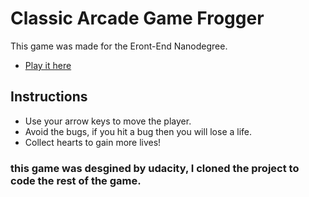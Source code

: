 # Classic Arcade Game Frogger
This game was made for the Eront-End Nanodegree.

- [Play it here](https://safanajeaid.github.io/fend-arcade-game-frogger/)

## Instructions
- Use your arrow keys to move the player.
- Avoid the bugs, if you hit a bug then you will lose a life.
- Collect hearts to gain more lives! 

### this game was desgined by udacity, I cloned the project to code the rest of the game.
